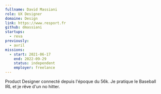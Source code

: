 ```yaml
---
fullname: David Massiani
role: UX Designer
domaine: Design
link: https://www.resport.fr
github: dmassiani
startups:
  - reva
previously:
  - avril 
missions:
  - start: 2021-06-17
    end: 2022-09-29
    status: independent
    employer: freelance
---
```


Product Designer connecté depuis l'époque du 56k. Je pratique le Baseball IRL et je rêve d'un no hitter.

